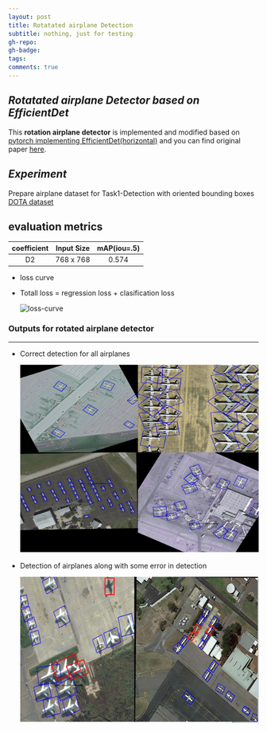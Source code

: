 ```yaml
---
layout: post
title: Rotatated airplane Detection
subtitle: nothing, just for testing
gh-repo: 
gh-badge:
tags: 
comments: true
---
```



## _Rotatated airplane Detector based on EfficientDet_   

This **rotation airplane detector** is implemented and modified based on [pytorch implementing EfficientDet(horizontal)](https://github.com/zylo117/Yet-Another-EfficientDet-Pytorch) and you can find original paper [here](https://arxiv.org/abs/1911.09070 "EfficientDet").

## _Experiment_

  Prepare airplane dataset for Task1-Detection with oriented bounding boxes [DOTA dataset](https://captain-whu.github.io/DOTA/)

  
## **evaluation metrics**  

|coefficient|Input Size|mAP(iou=.5)|
|:---------:|:--------:|:---------:|
|D2         |768 x 768 |0.574      |

- loss curve

- Totall loss =  regression loss + clasification loss
 
  ![loss-curve](imgs/loss-curve.PNG)

### Outputs for rotated airplane detector
---

- Correct detection for all airplanes 
 
   ![outputs](https://github.com/jobe1366/Rotated-airplane-detection/blob/main/imgs/outputs%20of%20detector.PNG)
      
- Detection of airplanes along with some error in detection
 
   ![outputs](https://github.com/jobe1366/Rotated-airplane-detection/blob/main/imgs/errors%20in%20detection.PNG)


